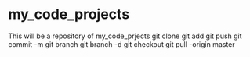 # my_code_projects
This will be a repository of my_code_prjects
git clone
git add
git push 
git commit -m
git branch
git branch -d
git checkout
git pull -origin master
